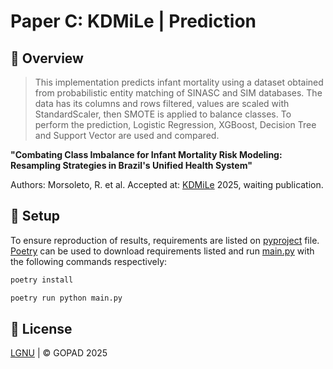 # Paper C: KDMiLe | Prediction


## 📌 Overview


> This implementation predicts infant mortality using a dataset obtained from probabilistic entity matching of SINASC and SIM databases. The data has its columns and rows filtered, values are scaled with StandardScaler, then SMOTE is applied to balance classes. To perform the prediction, Logistic Regression, XGBoost, Decision Tree and Support Vector are used and compared. 


**"Combating Class Imbalance for Infant Mortality Risk Modeling: Resampling Strategies in Brazil's Unified Health System"**


Authors: Morsoleto, R. et al.
Accepted at: [KDMiLe](https://sbbd.org.br/2025/kdmile/?lang=pt) 2025,
waiting publication.


## 🚀 Setup


To ensure reproduction of results, requirements are listed on [pyproject](pyproject.toml) file. [Poetry](https://python-poetry.org/) can be used to download requirements listed and run [main.py](main.py) with the following commands respectively:


```bash
poetry install
```


```bash
poetry run python main.py
```


## 📝 License
[LGNU](LICENSE) | © GOPAD 2025
